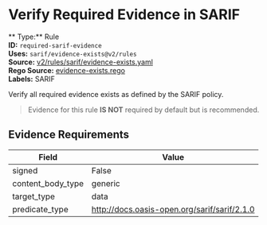 # Verify Required Evidence in SARIF  
** Type:** Rule  
**ID:** `required-sarif-evidence`  
**Uses:** `sarif/evidence-exists@v2/rules`  
**Source:** [v2/rules/sarif/evidence-exists.yaml](https://github.com/scribe-public/sample-policies/v2/rules/sarif/evidence-exists.yaml)  
**Rego Source:** [evidence-exists.rego](https://github.com/scribe-public/sample-policies/v2/rules/sarif/evidence-exists.rego)  
**Labels:** SARIF  

Verify all required evidence exists as defined by the SARIF policy.

> Evidence for this rule **IS NOT** required by default but is recommended.


## Evidence Requirements  
| Field | Value |
|-------|-------|
| signed | False |
| content_body_type | generic |
| target_type | data |
| predicate_type | http://docs.oasis-open.org/sarif/sarif/2.1.0 |

